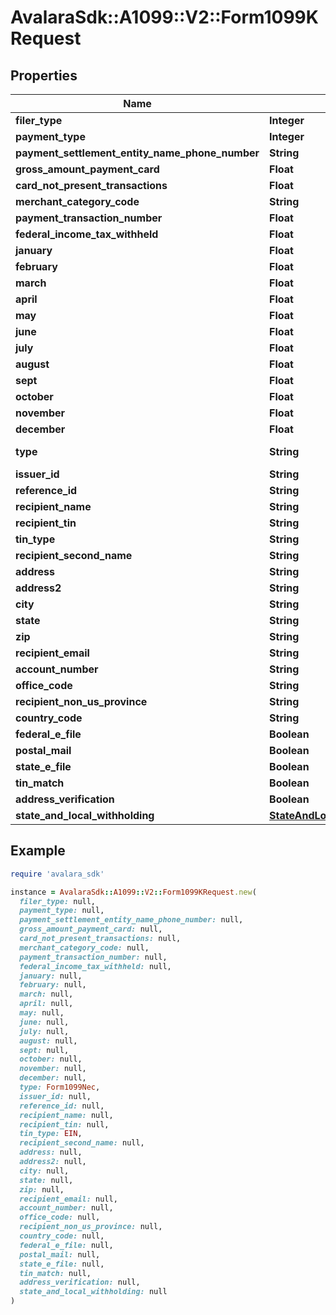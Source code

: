 # AvalaraSdk::A1099::V2::Form1099KRequest

## Properties

| Name | Type | Description | Notes |
| ---- | ---- | ----------- | ----- |
| **filer_type** | **Integer** |  | [optional] |
| **payment_type** | **Integer** |  | [optional] |
| **payment_settlement_entity_name_phone_number** | **String** |  | [optional] |
| **gross_amount_payment_card** | **Float** |  | [optional] |
| **card_not_present_transactions** | **Float** |  | [optional] |
| **merchant_category_code** | **String** |  | [optional] |
| **payment_transaction_number** | **Float** |  | [optional] |
| **federal_income_tax_withheld** | **Float** |  | [optional] |
| **january** | **Float** |  | [optional] |
| **february** | **Float** |  | [optional] |
| **march** | **Float** |  | [optional] |
| **april** | **Float** |  | [optional] |
| **may** | **Float** |  | [optional] |
| **june** | **Float** |  | [optional] |
| **july** | **Float** |  | [optional] |
| **august** | **Float** |  | [optional] |
| **sept** | **Float** |  | [optional] |
| **october** | **Float** |  | [optional] |
| **november** | **Float** |  | [optional] |
| **december** | **Float** |  | [optional] |
| **type** | **String** |  | [optional][readonly] |
| **issuer_id** | **String** |  | [optional] |
| **reference_id** | **String** |  | [optional] |
| **recipient_name** | **String** |  | [optional] |
| **recipient_tin** | **String** |  | [optional] |
| **tin_type** | **String** |  | [optional] |
| **recipient_second_name** | **String** |  | [optional] |
| **address** | **String** |  | [optional] |
| **address2** | **String** |  | [optional] |
| **city** | **String** |  | [optional] |
| **state** | **String** |  | [optional] |
| **zip** | **String** |  | [optional] |
| **recipient_email** | **String** |  | [optional] |
| **account_number** | **String** |  | [optional] |
| **office_code** | **String** |  | [optional] |
| **recipient_non_us_province** | **String** |  | [optional] |
| **country_code** | **String** |  | [optional] |
| **federal_e_file** | **Boolean** |  | [optional] |
| **postal_mail** | **Boolean** |  | [optional] |
| **state_e_file** | **Boolean** |  | [optional] |
| **tin_match** | **Boolean** |  | [optional] |
| **address_verification** | **Boolean** |  | [optional] |
| **state_and_local_withholding** | [**StateAndLocalWithholdingRequest**](StateAndLocalWithholdingRequest.md) |  | [optional] |

## Example

```ruby
require 'avalara_sdk'

instance = AvalaraSdk::A1099::V2::Form1099KRequest.new(
  filer_type: null,
  payment_type: null,
  payment_settlement_entity_name_phone_number: null,
  gross_amount_payment_card: null,
  card_not_present_transactions: null,
  merchant_category_code: null,
  payment_transaction_number: null,
  federal_income_tax_withheld: null,
  january: null,
  february: null,
  march: null,
  april: null,
  may: null,
  june: null,
  july: null,
  august: null,
  sept: null,
  october: null,
  november: null,
  december: null,
  type: Form1099Nec,
  issuer_id: null,
  reference_id: null,
  recipient_name: null,
  recipient_tin: null,
  tin_type: EIN,
  recipient_second_name: null,
  address: null,
  address2: null,
  city: null,
  state: null,
  zip: null,
  recipient_email: null,
  account_number: null,
  office_code: null,
  recipient_non_us_province: null,
  country_code: null,
  federal_e_file: null,
  postal_mail: null,
  state_e_file: null,
  tin_match: null,
  address_verification: null,
  state_and_local_withholding: null
)
```

